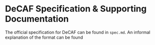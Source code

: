 # DeCAF Specification & Supporting Documentation

The official specification for DeCAF can be found in `spec.md`. An informal explanation of the format can be found
